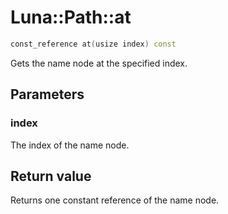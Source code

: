 # Luna::Path::at

```c++
const_reference at(usize index) const
```

Gets the name node at the specified index. 



## Parameters
### index
The index of the name node. 

## Return value
Returns one constant reference of the name node. 

